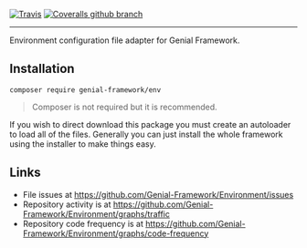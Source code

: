 [![Travis](https://img.shields.io/travis/Genial-Framework/Env.svg?style=flat-square)](https://travis-ci.org/Genial-Framework/Env) [![Coveralls github branch](https://img.shields.io/coveralls/github/Genial-Framework/Env/master.svg?style=flat-square)](https://coveralls.io/github/Genial-Framework/Env?branch=master)

-------
Environment configuration file adapter for Genial Framework.

## Installation

```
composer require genial-framework/env
```

> Composer is not required but it is recommended.

If you wish to direct download this package you must create an autoloader to load all of the files. Generally you can just install the whole framework using the installer to make things easy.

## Links
- File issues at https://github.com/Genial-Framework/Environment/issues
- Repository activity is at https://github.com/Genial-Framework/Environment/graphs/traffic
- Repository code frequency is at https://github.com/Genial-Framework/Environment/graphs/code-frequency
